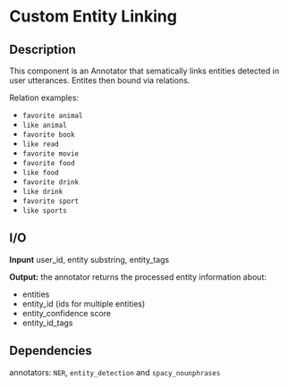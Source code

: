 # Custom Entity Linking

## Description
This component is an Annotator that sematically links entities detected in user utterances. Entites then bound via relations.

Relation examples:
- `favorite animal`
- `like animal`
- `favorite book`
- `like read`
- `favorite movie`
- `favorite food`
- `like food`
- `favorite drink`
- `like drink`
- `favorite sport`
- `like sports`


## I/O

**Inpunt**
user_id, entity substring, entity_tags

**Output:** 
the annotator returns the processed entity information about:

- entities
- entity_id (ids for multiple entities)
- entity_confidence score
- entity_id_tags
  
## Dependencies
 annotators: `NER`, `entity_detection` and `spacy_nounphrases`
